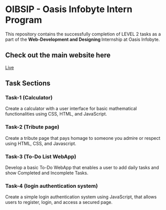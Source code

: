 # OIBSIP - Oasis Infobyte Intern Program

This repository contains the successfully completion of LEVEL 2 tasks as a part of the <b> Web-Development and Designing </b> Internship at Oasis Infobyte.

 ## Check out the main website here
[Live](https://ayushkr012.github.io/OIBSIP/)

 ## Task Sections

### Task-1 (Calculator)
Create a calculator with a user interface for basic mathematical functionalities using CSS, HTML, and JavaScript. <br>

### Task-2 (Tribute page)
Create a tribute page that pays homage to someone you admire or respect using HTML, CSS, and Javascript. <br>

### Task-3 (To-Do List WebApp)
Develop a basic To-Do WebApp that enables a user to add daily tasks and show Completed and Incomplete Tasks. <br>

### Task-4 (login authentication system)
Create a simple login authentication system using JavaScript, that allows users to register, login, and access a secured page. <br>

